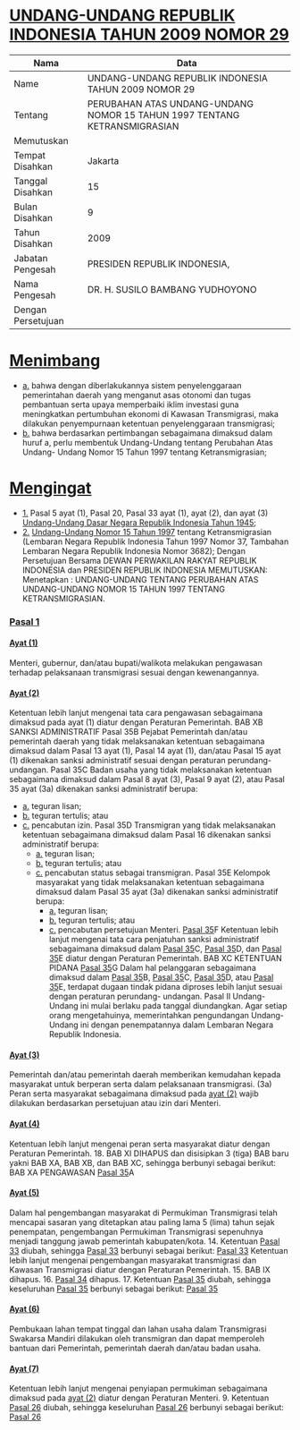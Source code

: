 # [UNDANG-UNDANG REPUBLIK INDONESIA TAHUN 2009 NOMOR 29](http://example.org/legal/peraturan/uu/2009/29)

| Nama | Data |
| ------ | ----- |
|Name|UNDANG-UNDANG REPUBLIK INDONESIA TAHUN 2009 NOMOR 29|
|Tentang| PERUBAHAN ATAS UNDANG-UNDANG NOMOR 15 TAHUN 1997 TENTANG KETRANSMIGRASIAN|
|Memutuskan||
|Tempat Disahkan|Jakarta|
|Tanggal Disahkan|15|
|Bulan Disahkan|9|
|Tahun Disahkan|2009|
|Jabatan Pengesah|PRESIDEN REPUBLIK INDONESIA,|
|Nama Pengesah|DR. H. SUSILO BAMBANG YUDHOYONO|
|Dengan Persetujuan||
# [Menimbang](http://example.org/legal/peraturan/uu/2009/29/menimbang)

* [a.](http://example.org/legal/peraturan/uu/2009/29/menimbang/huruf/a) bahwa dengan diberlakukannya sistem penyelenggaraan pemerintahan daerah yang menganut asas otonomi dan tugas pembantuan serta upaya memperbaiki iklim investasi guna meningkatkan pertumbuhan ekonomi di Kawasan Transmigrasi, maka dilakukan penyempurnaan ketentuan penyelenggaraan transmigrasi;
* [b.](http://example.org/legal/peraturan/uu/2009/29/menimbang/huruf/b) bahwa berdasarkan pertimbangan sebagaimana dimaksud dalam huruf a, perlu membentuk Undang-Undang tentang Perubahan Atas Undang- Undang Nomor 15 Tahun 1997 tentang Ketransmigrasian;
# [Mengingat](http://example.org/legal/peraturan/uu/2009/29/mengingat)

* [1.](http://example.org/legal/peraturan/uu/2009/29/mengingat/huruf/0001) Pasal 5 ayat (1), Pasal 20, Pasal 33 ayat (1), ayat (2), dan ayat (3) [Undang-Undang Dasar Negara Republik Indonesia Tahun 1945](http://example.org/legal/peraturan/uu);
* [2.](http://example.org/legal/peraturan/uu/2009/29/mengingat/huruf/0002) [Undang-Undang Nomor 15 Tahun 1997](http://example.org/legal/peraturan/uu/1997/15) tentang Ketransmigrasian (Lembaran Negara Republik Indonesia Tahun 1997 Nomor 37, Tambahan Lembaran Negara Republik Indonesia Nomor 3682); Dengan Persetujuan Bersama DEWAN PERWAKILAN RAKYAT REPUBLIK INDONESIA dan PRESIDEN REPUBLIK INDONESIA MEMUTUSKAN: Menetapkan : UNDANG-UNDANG TENTANG PERUBAHAN ATAS UNDANG-UNDANG NOMOR 15 TAHUN 1997 TENTANG KETRANSMIGRASIAN.

### [Pasal 1](http://example.org/legal/peraturan/uu/2009/29/pasal/0001)

#### [Ayat (1)](http://example.org/legal/peraturan/uu/2009/29/pasal/0001/versi/20090915/ayat/0001)
Menteri, gubernur, dan/atau bupati/walikota melakukan pengawasan terhadap pelaksanaan transmigrasi sesuai dengan kewenangannya.

#### [Ayat (2)](http://example.org/legal/peraturan/uu/2009/29/pasal/0001/versi/20090915/ayat/0002)
Ketentuan lebih lanjut mengenai tata cara pengawasan sebagaimana dimaksud pada ayat (1) diatur dengan Peraturan Pemerintah. BAB XB SANKSI ADMINISTRATIF Pasal 35B Pejabat Pemerintah dan/atau pemerintah daerah yang tidak melaksanakan ketentuan sebagaimana dimaksud dalam Pasal 13 ayat (1), Pasal 14 ayat (1), dan/atau Pasal 15 ayat (1) dikenakan sanksi administratif sesuai dengan peraturan perundang-undangan. Pasal 35C Badan usaha yang tidak melaksanakan ketentuan sebagaimana dimaksud dalam Pasal 8 ayat (3), Pasal 9 ayat (2), atau Pasal 35 ayat (3a) dikenakan sanksi administratif berupa:
* [a.](http://example.org/legal/peraturan/uu/2009/29/pasal/0001/versi/20090915/ayat/0002/huruf/a) teguran lisan;
* [b.](http://example.org/legal/peraturan/uu/2009/29/pasal/0001/versi/20090915/ayat/0002/huruf/b) teguran tertulis; atau
* [c.](http://example.org/legal/peraturan/uu/2009/29/pasal/0001/versi/20090915/ayat/0002/huruf/c) pencabutan izin. Pasal 35D Transmigran yang tidak melaksanakan ketentuan sebagaimana dimaksud dalam Pasal 16 dikenakan sanksi administratif berupa:
    * [a.](http://example.org/legal/peraturan/uu/2009/29/pasal/0001/versi/20090915/ayat/0002/huruf/c/huruf/a) teguran lisan;
    * [b.](http://example.org/legal/peraturan/uu/2009/29/pasal/0001/versi/20090915/ayat/0002/huruf/c/huruf/b) teguran tertulis; atau
    * [c.](http://example.org/legal/peraturan/uu/2009/29/pasal/0001/versi/20090915/ayat/0002/huruf/c/huruf/c) pencabutan status sebagai transmigran. Pasal 35E Kelompok masyarakat yang tidak melaksanakan ketentuan sebagaimana dimaksud dalam Pasal 35 ayat (3a) dikenakan sanksi administratif berupa:
        * [a.](http://example.org/legal/peraturan/uu/2009/29/pasal/0001/versi/20090915/ayat/0002/huruf/c/huruf/c/huruf/a) teguran lisan;
        * [b.](http://example.org/legal/peraturan/uu/2009/29/pasal/0001/versi/20090915/ayat/0002/huruf/c/huruf/c/huruf/b) teguran tertulis; atau
        * [c.](http://example.org/legal/peraturan/uu/2009/29/pasal/0001/versi/20090915/ayat/0002/huruf/c/huruf/c/huruf/c) pencabutan persetujuan Menteri. [Pasal 35](http://example.org/legal/peraturan/uu/2009/29/pasal/0035)F Ketentuan lebih lanjut mengenai tata cara penjatuhan sanksi administratif sebagaimana dimaksud dalam [Pasal 35](http://example.org/legal/peraturan/uu/2009/29/pasal/0035)C, [Pasal 35](http://example.org/legal/peraturan/uu/2009/29/pasal/0035)D, dan [Pasal 35](http://example.org/legal/peraturan/uu/2009/29/pasal/0035)E diatur dengan Peraturan Pemerintah. BAB XC KETENTUAN PIDANA [Pasal 35](http://example.org/legal/peraturan/uu/2009/29/pasal/0035)G Dalam hal pelanggaran sebagaimana dimaksud dalam [Pasal 35](http://example.org/legal/peraturan/uu/2009/29/pasal/0035)B, [Pasal 35](http://example.org/legal/peraturan/uu/2009/29/pasal/0035)C, [Pasal 35](http://example.org/legal/peraturan/uu/2009/29/pasal/0035)D, atau [Pasal 35](http://example.org/legal/peraturan/uu/2009/29/pasal/0035)E, terdapat dugaan tindak pidana diproses lebih lanjut sesuai dengan peraturan perundang- undangan. Pasal II Undang-Undang ini mulai berlaku pada tanggal diundangkan. Agar setiap orang mengetahuinya, memerintahkan pengundangan Undang-Undang ini dengan penempatannya dalam Lembaran Negara Republik Indonesia.

#### [Ayat (3)](http://example.org/legal/peraturan/uu/2009/29/pasal/0001/versi/20090915/ayat/0003)
Pemerintah dan/atau pemerintah daerah memberikan kemudahan kepada masyarakat untuk berperan serta dalam pelaksanaan transmigrasi. (3a) Peran serta masyarakat sebagaimana dimaksud pada [ayat (2)](http://example.org/legal/peraturan/uu/2009/29/pasal/0001/versi/20090915/ayat/0002) wajib dilakukan berdasarkan persetujuan atau izin dari Menteri.

#### [Ayat (4)](http://example.org/legal/peraturan/uu/2009/29/pasal/0001/versi/20090915/ayat/0004)
Ketentuan lebih lanjut mengenai peran serta masyarakat diatur dengan Peraturan Pemerintah. 18. BAB XI DIHAPUS dan disisipkan 3 (tiga) BAB baru yakni BAB XA, BAB XB, dan BAB XC, sehingga berbunyi sebagai berikut: BAB XA PENGAWASAN [Pasal 35](http://example.org/legal/peraturan/uu/2009/29/pasal/0035)A

#### [Ayat (5)](http://example.org/legal/peraturan/uu/2009/29/pasal/0001/versi/20090915/ayat/0005)
Dalam hal pengembangan masyarakat di Permukiman Transmigrasi telah mencapai sasaran yang ditetapkan atau paling lama 5 (lima) tahun sejak penempatan, pengembangan Permukiman Transmigrasi sepenuhnya menjadi tanggung jawab pemerintah kabupaten/kota. 14. Ketentuan [Pasal 33](http://example.org/legal/peraturan/uu/2009/29/pasal/0033) diubah, sehingga [Pasal 33](http://example.org/legal/peraturan/uu/2009/29/pasal/0033) berbunyi sebagai berikut: [Pasal 33](http://example.org/legal/peraturan/uu/2009/29/pasal/0033) Ketentuan lebih lanjut mengenai pengembangan masyarakat transmigrasi dan Kawasan Transmigrasi diatur dengan Peraturan Pemerintah. 15. BAB IX dihapus. 16. [Pasal 34](http://example.org/legal/peraturan/uu/2009/29/pasal/0034) dihapus. 17. Ketentuan [Pasal 35](http://example.org/legal/peraturan/uu/2009/29/pasal/0035) diubah, sehingga keseluruhan [Pasal 35](http://example.org/legal/peraturan/uu/2009/29/pasal/0035) berbunyi sebagai berikut: [Pasal 35](http://example.org/legal/peraturan/uu/2009/29/pasal/0035)

#### [Ayat (6)](http://example.org/legal/peraturan/uu/2009/29/pasal/0001/versi/20090915/ayat/0006)
Pembukaan lahan tempat tinggal dan lahan usaha dalam Transmigrasi Swakarsa Mandiri dilakukan oleh transmigran dan dapat memperoleh bantuan dari Pemerintah, pemerintah daerah dan/atau badan usaha.

#### [Ayat (7)](http://example.org/legal/peraturan/uu/2009/29/pasal/0001/versi/20090915/ayat/0007)
Ketentuan lebih lanjut mengenai penyiapan permukiman sebagaimana dimaksud pada [ayat (2)](http://example.org/legal/peraturan/uu/2009/29/pasal/0001/versi/20090915/ayat/0002) diatur dengan Peraturan Menteri. 9. Ketentuan [Pasal 26](http://example.org/legal/peraturan/uu/2009/29/pasal/0026) diubah, sehingga keseluruhan [Pasal 26](http://example.org/legal/peraturan/uu/2009/29/pasal/0026) berbunyi sebagai berikut: [Pasal 26](http://example.org/legal/peraturan/uu/2009/29/pasal/0026)
